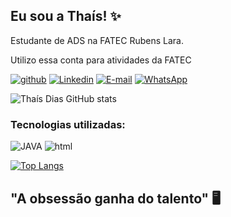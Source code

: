 ## Eu sou a Thaís! ✨

Estudante de ADS na FATEC Rubens Lara.

Utilizo essa conta para atividades da FATEC


[![github](https://img.shields.io/badge/GitHub-100000?style=for-the-badge&logo=github&logoColor=white
)](https://github.com/DevDiasTha)
[![Linkedin](https://img.shields.io/badge/LinkedIn-0077B5?style=for-the-badge&logo=linkedin&logoColor=white
)](https://www.linkedin.com/in/thaisdiasdev/)
[![E-mail](https://img.shields.io/badge/Gmail-D14836?style=for-the-badge&logo=gmail&logoColor=white
)](thaiisdiias15@gmail.com) [![WhatsApp](https://img.shields.io/badge/WhatsApp-25D366?style=for-the-badge&logo=whatsapp&logoColor=white
)](https://wa.me/5513981530056?text=Ol%C3%A1%21+Acabei+de+conhecer+seu+Reposit%C3%B3rio+no+GitHub.+)

![ Thaís Dias GitHub stats](https://github-readme-stats.vercel.app/api?username=devDiias&show_icons=true&theme=dark)


###  Tecnologias utilizadas:

![JAVA](https://img.shields.io/badge/Java-ED8B00?style=for-the-badge&logo=openjdk&logoColor=white
) ![html](https://img.shields.io/badge/HTML5-E34F26?style=for-the-badge&logo=html5&logoColor=white)

[![Top Langs](https://github-readme-stats.vercel.app/api/top-langs/?username=devDiias&hide_progress=true)](https://github.com/devDiias/github-readme-stats)
## "A obsessão ganha do talento" 🖥️
